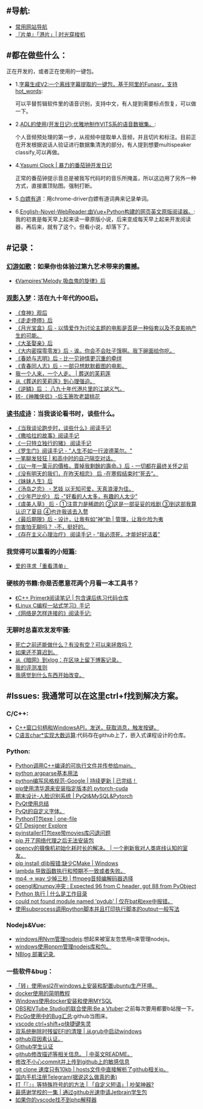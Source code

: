 ## #导航:

* [常用网站导航](http://xnnehang.top/blog/93)
* [『片单』「港片」| 时光穿梭机](http://xnnehang.top/blog/102)

## #都在做些什么：

正在开发的，或者正在使用的一键包。


* 1.[字幕生成V2:一个离线字幕提取的一键包，基于阿里的Funasr，支持hot_words](http://xnnehang.top/blog/14):

  可以平替剪辑软件里的语音识别，支持中文，有人提到需要标点恢复，可以做一下。

* 2.[ADL的使用(开发日记):优雅地制作VITS系的语音数据集。](http://xnnehang.top/blog/28):

  个人音频预处理的第一步，从视频中提取单人音频，并且切片和标注。目前正在开发根据说话人验证进行数据集清洗的部分。有人提到想要multispeaker classify,可以再做。

* 4.[Yasumi Clock | 暴力的番茄钟开发日记](http://xnnehang.top/blog/59)

  正常的番茄钟提示音总是被我写代码时的音乐所掩盖，所以这边用了另外一种方式，直接置顶贴图。强制打断。
  
* 5.[白嫖有道](http://xnnehang.top/blog/118)：用chrome-driver白嫖有道词典来记录单词。

* 6.[English-Novel-WebReader:由Vue+Python构建的网页英文原版阅读器。](http://xnnehang.top/blog/119):
  我的初衷是每天早上起来读一章原版小说，后来变成每天早上起来开发阅读器，再后来，就有了这个。但看小说，却落下了。




## #记录：

### [幻游如歌](http://xnnehang.top/category/%E5%B9%BB%E6%B8%B8%E5%A6%82%E6%AD%8C)：如果你也体验过第九艺术带来的震撼。

* [《Vampires'Melody 吸血鬼的旋律》后](http://xnnehang.top/blog/111)

### [观影入梦](http://xnnehang.top/category/%E8%A7%82%E5%BD%B1%E5%85%A5%E6%A2%A6)：活在九十年代的00后。

* [《食神》观后](http://xnnehang.top/blog/100)
* [《走走停停》后](http://xnnehang.top/blog/104)
* [《月光宝盒》后 - 以情爱作为讨论主题的电影是否是一种俗套以及不良影响产生的可能。](http://xnnehang.top/blog/109)
* [《大圣娶亲》后](http://xnnehang.top/blog/110)
* [《大内密探零零发》后 - 诶。你会不会肚子饿啊。我下碗面给你吃。](http://xnnehang.top/blog/116)
* [《春娇与志明》后 - 比一见钟情更沉重的牵绊](http://xnnehang.top/blog/48)
* [《青春同人志》后 - 一部只想默默截图的电影。](http://xnnehang.top/blog/47)
* [我一个人来，一个人走。 | 葬送的芙莉莲](http://xnnehang.top/blog/103)
* [从《葬送的芙莉莲》到心理强迫。](http://xnnehang.top/blog/117)
* [《逆鳞》后 ： 八九十年代港片里的江湖义气。](http://xnnehang.top/blog/107)
* [转-《神雕侠侣》-后玉箫吹老碧桃花](http://xnnehang.top/blog/80)

### [读书成诗](http://xnnehang.top/category/%E8%AF%BB%E4%B9%A6%E6%88%90%E8%AF%97)：当我谈论看书时，谈些什么。

* [《当我谈论跑步时，谈些什么》阅读手记](https://xnnehang.top/blog/140)
* [《撒哈拉的故事》阅读手记](https://xnnehang.top/blog/137)
* [《一只特立独行的猪》 阅读手记](https://xnnehang.top/blog/132)
* [《罗生门》阅读手记 - "人生不如一行波德莱尔。" ](https://xnnehang.top/blog/131)
* [一笔聊发轻狂 | 和高中时的自己隔空对话。](http://xnnehang.top/blog/70)
* [《以一年一萬元的價格，賣掉我剩餘的壽命。》后 - 一切都在最终关怀之前 ](http://xnnehang.top/blog/43)
* [《没有明天的我们，在昨天相恋》 后 -在寒假结束时“死去”。](http://xnnehang.top/blog/52)
* [《妹妹人生》后](https://xnnehang.top/blog/136)
* [《汤岛之恋》 - 艺妓 以无知可爱，天真浪漫为佳。](http://xnnehang.top/blog/42)
* [《少年巴比伦》 后 -"好看的人太多，有趣的人太少"](http://xnnehang.top/blog/56)
* [《虞美人草》 后 - ①注意力是稀疏的 ②这是一部妥妥的戏剧 ③到这部我算认识了夏目 ④也许我该去入赘](http://xnnehang.top/blog/62)
* [《最后期限》后 - 设计，让我有如“神”助 | 管理，让我化险为夷](http://xnnehang.top/blog/57)
* [你害怕无聊吗？ -不，挺好的。](http://xnnehang.top/blog/61)
* [《存在主义心理治疗》 阅读手记 - “我必须死，才能好好活着”](http://xnnehang.top/blog/23)

### 我觉得可以重看的小短篇:

* [爱的寻求「重看清单」](https://xnnehang.top/blog/138)

### 硬核的书籍:你是否愿意花两个月看一本工具书？

* [《C++ Primer》阅读笔记 | 包含课后练习代码仓库](https://xnnehang.top/blog/144)
* [《Linux C编程一站式学习》手记](http://xnnehang.top/blog/113)
* [《网络是怎样连接的》阅读手记:](https://xnnehang.top/blog/139)

### 无聊时总喜欢发发牢骚:

* [死亡之前还能做什么？有没有空？可以来拯救吗？](http://xnnehang.top/blog/33)
* [如果还不算迟到。](http://xnnehang.top/blog/77)
* [从《暗网》到xlog：在区块上留下博客记录。](http://xnnehang.top/blog/125)
* [我的评测准则](https://xnnehang.top/blog/133)
* [我感觉到什么东西开始改变。](https://xnnehang.top/blog/141)



## #Issues: 我通常可以在这里ctrl+f找到解决方案。

### C/C++:

* [C++窗口句柄和WindowsAPI，发送，获取消息，触发按键。](http://xnnehang.top/blog/40)
* [C语言char*实现大数运算](http://xnnehang.top/blog/38):代码存在github上了，嵌入式课程设计的仓库。

### Python:

* [Python调用C++编译的可执行文件并传参给main。](http://xnnehang.top/blog/40)
* [python argparse基本用法](http://xnnehang.top/blog/51)
* [python编写风格规范-Google | 持续更新 | 已完结！](http://xnnehang.top/blog/45)
* [pip使用清华源来安装指定版本的 pytorch-cuda](http://xnnehang.top/blog/54)
* [期末设计-人脸识别系统 | PyQt&MySQL&Pytorch](http://xnnehang.top/blog/55)
* [PyQt使用总结](http://xnnehang.top/blog/58)
* [PyQt的自定义字体。](http://xnnehang.top/blog/78)
* [Python打包exe | one-file](http://xnnehang.top/blog/60)
* [QT Designer Explore](http://xnnehang.top/blog/67)
* [pyinstaller打包exe带movies库闪退问题](http://xnnehang.top/blog/69)
* [pip 开了网络代理之后无法安装包](http://xnnehang.top/blog/68)
* [opencv的摄像机初始化耗时长的解决。 | 一个刷新我对人类底线认知的室友。](http://xnnehang.top/blog/86)
* [pip install dlib报错:缺少CMake | Windows](http://xnnehang.top/blog/85)
* [lambda 导致函数执行和预期不一致或者失败。](http://xnnehang.top/blog/83)
* [mp4 -> wav 少掉三秒 | ffmpeg音频编解码器选择](http://xnnehang.top/blog/91)
* [opengl和numpy冲突 : Expected 96 from C header, got 88 from PyObject](http://xnnehang.top/blog/90)
* [Python 执行 | 什么是工作目录](http://xnnehang.top/blog/94)
* [could not found module named 'pydub' | 仅在bat和exe中报错。](http://xnnehang.top/blog/101)
* [使用subprocess调用python脚本并且打印执行脚本的output一般写法](http://xnnehang.top/blog/112)

### Nodejs&Vue:

* [windows用Nvm管理nodejs](http://xnnehang.top/blog/32):想起来被室友忽悠用n来管理nodejs。
* [windows使用pnpm管理nodejs库和包。](http://xnnehang.top/blog/46)
* [NBlog 部署记录. ](http://xnnehang.top/blog/2)

### 一些软件&bug：

* [「转」使用wsl2在windows上安装和配置ubuntu生产环境。](https://xnnehang.top/blog/127)
* [docker使用的简明教程](https://xnnehang.top/blog/129)
* [Windows使用docker安装和使用MYSQL](http://xnnehang.top/blog/50)
* [OBS和VTube Studio的联合使用:Be a Vtuber](http://xnnehang.top/blog/20):之前每次要用都要b站搜一下。
* [PicGo使用中的Bug汇总](http://xnnehang.top/blog/31):github当图床。
* [vscode ctrl+shift+p快捷键失灵](http://xnnehang.top/blog/88)
* [双系统删除时残留EFI的清理 | 从grub中启动windows](http://xnnehang.top/blog/49)
* [github双因素认证。](http://xnnehang.top/blog/73)
* [Github学生认证](http://xnnehang.top/blog/82)
* [github修改描述等相关信息。 | 中英文README。](http://xnnehang.top/blog/87)
* [修改不小心commit并上传到github上的敏感信息](http://xnnehang.top/blog/122)
* [git clone 速度只有10kb | hosts文件中直接解析了github相关ip。](http://xnnehang.top/blog/96)
* [国内手机注册Telegram(据说这么做真的勇)](国内手机注册Telegram(据说这么做真的勇))
* [打「『』」等特殊符号的的方法 | 「自定义短语」| 吵架神器?](http://xnnehang.top/blog/89)
* [最感谢学校的一集 | 通过github光速申请Jetbrain学生包](http://xnnehang.top/blog/115)
* [如果你的vscode找不到php解释器](https://xnnehang.top/blog/143)


